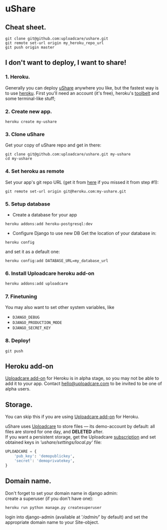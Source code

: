 uShare
======


## Cheat sheet.

```term
git clone git@github.com:uploadcare/ushare.git
git remote set-url origin my_heroku_repo_url
git push origin master
```

## I don't want to deploy, I want to share!

### 1. Heroku.

Generally you can deploy [uShare](http://ushare.whitescape.com/) anywhere you like, but the fastest way is to use [heroku](http://www.heroku.com/).
First you'll need an account (it's free), heroku's [toolbelt](https://devcenter.heroku.com/articles/quickstart#step-2-install-the-heroku-toolbelt)
and some terminal-like stuff;

### 2. Create new app.

```term
heroku create my-ushare
```

### 3. Clone uShare
  
Get your copy of uShare repo and get in there:

```term
git clone git@github.com:uploadcare/ushare.git my-ushare
cd my-ushare
```

### 4. Set heroku as remote

Set your app's git repo URL (get it from [here](https://dashboard.heroku.com/apps) if you
missed it from step #1):
  
```term
git remote set-url origin git@heroku.com:my-ushare.git
```


### 5. Setup database

- Create a database for your app

```term
heroku addons:add heroku-postgresql:dev
```

- Configure Django to use new DB
  Get the location of your database in:

```term
heroku config
```

and set it as a default one:

```term
heroku config:add DATABASE_URL=my_database_url
```

### 6. Install Uploadcare heroku add-on

```bash
heroku addons:add uploadcare
```

### 7. Finetuning

You may also want to set other system variables, like

- `DJANGO_DEBUG`
- `DJANGO_PRODUCTION_MODE`
- `DJANGO_SECRET_KEY`


### 8. Deploy!

```term
git push
```

## Heroku add-on

[Uploadcare add-on](https://addons.heroku.com/uploadcare/) for Heroku is in alpha stage,
so you may not be able to add it to your app. Contact hello@uploadcare.com to be invited to
be one of alpha users.


## Storage.

You can skip this if you are using [Uploadcare add-on](https://addons.heroku.com/uploadcare/) for Heroku.

uShare uses [Uploadcare](https://uploadcare.com/) to store files — its demo-account by default:
all files are stored for one day, and <strong>DELETED</strong> after.  
If you want a persistent storage, get the Uploadcare
[subscription](https://uploadcare.com/accounts/create/) and set obtained keys in
<i>'ushare/settings/local.py'</i> file:

```python
UPLOADCARE = {
    'pub_key': 'demopublickey',
    'secret': 'demoprivatekey',
}
```

## Domain name.

Don't forget to set your domain name in django admin:  
create a superuser (if you don't have one):

```term
heroku run python manage.py createsuperuser
```

login into django-admin (available at '<i>/admin/</i>' by default) and set the appropriate domain name to your Site-object.
